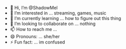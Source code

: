 - 👋 Hi, I’m @ShadowMel
- 👀 I’m interested in ... streaming, games, music
- 🌱 I’m currently learning ... how to figure out this thing 
- 💞️ I’m looking to collaborate on ... nothing
- 📫 How to reach me ... 
- 😄 Pronouns: ... she/her
- ⚡ Fun fact: ... im confused

<!---
ShadowMel/ShadowMel is a ✨ special ✨ repository because its `README.md` (this file) appears on your GitHub profile.
You can click the Preview link to take a look at your changes.
--->
